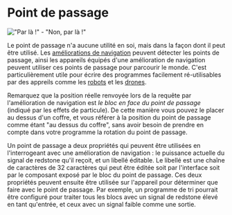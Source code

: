 # Point de passage

!["Par là !" - "Non, par là !"](oredict:oc:waypoint)

Le point de passage n'a aucune utilité en soi, mais dans la façon dont il peut être utilisé. Les [améliorations de navigation](../item/navigationUpgrade.md) peuvent détecter les points de passage, ainsi les appareils équipés d'une amélioration de navigation peuvent utiliser ces points de passage pour parcourir le monde. C'est particulièrement utile pour écrire des programmes facilement ré-utilisables par des appreils comme les [robots](robot.md) et les [drones](../item/drone.md).

Remarquez que la position réelle renvoyée lors de la requête par l'amélioration de navigation est *le bloc en face du point de passage* (indiqué par les effets de particule). De cette manière vous pouvez le placer au dessus d'un coffre, et vous référer à la position du point de passage comme étant "au dessus du coffre", sans avoir besoin de prendre en compte dans votre programme la rotation du point de passage.

Un point de passage a deux propriétés qui peuvent être utilisées en l'interrogeant avec une amélioration de navigation : le puissance actuelle du signal de redstone qu'il reçoit, et un libellé éditable. Le libellé est une chaîne de caractères de 32 caractères qui peut être éditée soit par l'interface soit par le composant exposé par le bloc du point de passage. Ces deux propriétés peuvent ensuite être utilisée sur l'appareil pour déterminer que faire avec le point de passage. Par exemple, un programme de tri pourrait être configuré pour traiter tous les blocs avec un signal de redstone élevé en tant qu'entrée, et ceux avec un signal faible comme une sortie.
